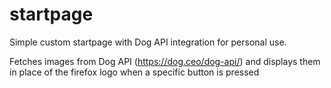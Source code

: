 # startpage
Simple custom startpage with Dog API integration for personal use.

Fetches images from Dog API (https://dog.ceo/dog-api/) and displays them in place of the firefox logo when a specific button is pressed
